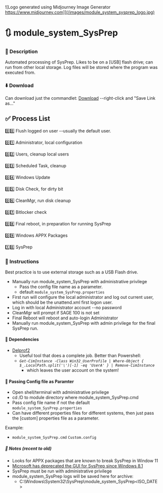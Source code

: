 ![Logo generated using Midjourney Image Generator https://www.midjourney.com]](/images/module_system_sysprep_logo.jpg)
# :arrows_clockwise: module_system_SysPrep


### :page_with_curl: Description

Automated processing of SysPrep.
Likes to be on a [USB] flash drive; can run from other local storage.
Log files will be stored where the program was executed from.


### :arrow_down: Download

Can download just the commandlet:
[Download](https://raw.githubusercontent.com/DavidGeeraerts/module_system_SysPrep/main/module_system_SysPrep.cmd) --right-click and "Save Link as..."


## :white_check_mark: Process List

:zero::zero: Flush logged on user --usually the default user.

:zero::one: Administrator, local configuration

:zero::two: Users, cleanup local users

:zero::three: Scheduled Task, cleanup

:zero::four: Windows Update

:zero::five: Disk Check, for dirty bit

:zero::six: CleanMgr, run disk cleanup

:zero::seven: Bitlocker check

:zero::eight: Final reboot, in preparation for running SysPrep

:zero::nine: Windows APPX Packages

:one::zero: SysPrep


### :green_book: Instructions

Best practice is to use external storage such as a USB Flash drive.

- Manually run module\_system\_SysPrep with administrative privilege
	- Pass the config file name as a parameter.
	- default `module_system_SysPrep.properties`
- First run will configure the local administrator and log out current user, which should be the unattend.xml first logon user.
- Log in with local Administrator account --no password 
- CleanMgr will prompt if SAGE 100 is not set
- Final Reboot will reboot and auto-login Administrator
- Manually run module_system_SysPrep with admin privilege for the final SysPrep run.


#### :orange_book: Dependencies

- [Delprof2](https://helgeklein.com/free-tools/delprof2-user-profile-deletion-tool/)
	- Useful tool that does a complete job. Better than Powershell:
	- *`Get-CimInstance -Class Win32_UserProfile | Where-Object { $_.LocalPath.split('\')[-1] -eq 'UserA' } | Remove-CimInstance`*
		- which leaves the user account on the system!

#### :incoming_envelope: Passing Config file as Paramter

- Open shell/terminal with administrative privilege
- cd /D to module directory where module_system_SysPrep.cmd
- Pass config file name if not the default `module_system_SysPrep.properties`
- Can have different properties files for different systems, then just pass the [custom] properties file as a parameter.


Example:

- `module_system_SysPrep.cmd` `Custom.config`


##### :notebook: Notes (recent to old)

- Looks for APPX packages that are known to break SysPrep in Window 11
- [Microsoft has deprecated the GUI for SysPrep since Windows 8.1](https://docs.microsoft.com/en-us/windows-hardware/manufacture/desktop/sysprep--system-preparation--overview) 
- SysPrep must be run with administrative privilege  
- module_system_SysPrep logs will be saved here for archive:
	- C:\Windows\System32\SysPrep\module_system_SysPrep\<ISO_DATE>
